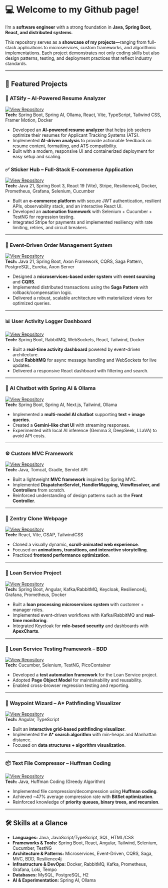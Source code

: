 # 💻 Welcome to my Github page!

I’m a **software engineer** with a strong foundation in **Java, Spring Boot, React, and distributed systems**.

This repository serves as a **showcase of my projects**—ranging from full-stack applications to microservices, custom frameworks, and algorithmic implementations. Each project demonstrates not only coding skills but also design patterns, testing, and deployment practices that reflect industry standards.

---

## 🚀 Featured Projects

### 🤖 ATSify – AI-Powered Resume Analyzer
[![View Repository](https://img.shields.io/badge/Repo-GitHub-brightgreen?logo=github&style=for-the-badge)](https://github.com/dev4hk/atsify)  
**Tech:** Spring Boot, Spring AI, Ollama, React, Vite, TypeScript, Tailwind CSS, Framer Motion, Docker  
- Developed an **AI-powered resume analyzer** that helps job seekers optimize their resumes for Applicant Tracking Systems (ATS).  
- Implemented **AI-driven analysis** to provide actionable feedback on resume content, formatting, and ATS compatibility.  
- Built with a modern, responsive UI and containerized deployment for easy setup and scaling.  

### ✅ Sticker Hub – Full-Stack E-commerce Application
[![View Repository](https://img.shields.io/badge/Repo-GitHub-brightgreen?logo=github&style=for-the-badge)](https://github.com/dev4hk/sticker-hub)  
**Tech:** Java 21, Spring Boot 3, React 19 (Vite), Stripe, Resilience4j, Docker, Prometheus, Grafana, Selenium, Cucumber  
- Built an **e-commerce platform** with secure JWT authentication, resilient APIs, observability stack, and an interactive React UI.  
- Developed an **automation framework** with Selenium + Cucumber + TestNG for regression testing.  
- Integrated Stripe for payments and implemented resiliency with rate limiting, retries, and circuit breakers.  

---

### 📝 Event-Driven Order Management System
[![View Repository](https://img.shields.io/badge/Repo-GitHub-brightgreen?logo=github&style=for-the-badge)](https://github.com/dev4hk/event-driven-order-management)  
**Tech:** Java 21, Spring Boot, Axon Framework, CQRS, Saga Pattern, PostgreSQL, Eureka, Axon Server  
- Designed a **microservices-based order system** with **event sourcing** and **CQRS**.  
- Implemented distributed transactions using the **Saga Pattern** with rollback/compensation logic.  
- Delivered a robust, scalable architecture with materialized views for optimized queries.  

---

### 📊 User Activity Logger Dashboard
[![View Repository](https://img.shields.io/badge/Repo-GitHub-brightgreen?logo=github&style=for-the-badge)](https://github.com/dev4hk/Activity-Logger)  
**Tech:** Spring Boot, RabbitMQ, WebSockets, React, Tailwind, Docker  
- Built a **real-time activity dashboard** powered by event-driven architecture.  
- Used **RabbitMQ** for async message handling and WebSockets for live updates.  
- Delivered a responsive React dashboard with filtering and search.  

---

### 🤖 AI Chatbot with Spring AI & Ollama
[![View Repository](https://img.shields.io/badge/Repo-GitHub-brightgreen?logo=github&style=for-the-badge)](https://github.com/dev4hk/SpringAI-Chatbot)  
**Tech:** Spring Boot, Spring AI, Next.js, Tailwind, Ollama  
- Implemented a **multi-model AI chatbot** supporting **text + image queries**.  
- Created a **Gemini-like chat UI** with streaming responses.  
- Experimented with local AI inference (Gemma 3, DeepSeek, LLaVA) to avoid API costs.  

---

### ⚙️ Custom MVC Framework
[![View Repository](https://img.shields.io/badge/Repo-GitHub-brightgreen?logo=github&style=for-the-badge)](https://github.com/dev4hk/java-my-own-MVC-framework)  
**Tech:** Java, Tomcat, Gradle, Servlet API  
- Built a lightweight **MVC framework** inspired by Spring MVC.  
- Implemented **DispatcherServlet, HandlerMapping, ViewResolver, and Controllers** from scratch.  
- Reinforced understanding of design patterns such as the **Front Controller**.  

---

### 🎨 Zentry Clone Webpage
[![View Repository](https://img.shields.io/badge/Repo-GitHub-brightgreen?logo=github&style=for-the-badge)](https://github.com/dev4hk/zentry-clone)  
**Tech:** React, Vite, GSAP, TailwindCSS  
- Cloned a visually dynamic, **scroll-animated web experience**.  
- Focused on **animations, transitions, and interactive storytelling**.  
- Practiced **frontend performance optimization**.  

---

### 💼 Loan Service Project
[![View Repository](https://img.shields.io/badge/Repo-GitHub-brightgreen?logo=github&style=for-the-badge)](https://github.com/dev4hk/loan-springboot-microservices)  
**Tech:** Spring Boot, Angular, Kafka/RabbitMQ, Keycloak, Resilience4j, Grafana, Prometheus, Docker  
- Built a **loan processing microservices system** with customer + manager roles.  
- Implemented event-driven workflows with Kafka/RabbitMQ and **real-time monitoring**.  
- Integrated Keycloak for **role-based security** and dashboards with **ApexCharts**.  

---

### 🧪 Loan Service Testing Framework – BDD
[![View Repository](https://img.shields.io/badge/Repo-GitHub-brightgreen?logo=github&style=for-the-badge)](https://github.com/dev4hk/loan-springboot-microservices-test)  
**Tech:** Cucumber, Selenium, TestNG, PicoContainer  
- Developed a **test automation framework** for the Loan Service project.  
- Adopted **Page Object Model** for maintainability and reusability.  
- Enabled cross-browser regression testing and reporting.  

---

### 🧭 Waypoint Wizard – A* Pathfinding Visualizer
[![View Repository](https://img.shields.io/badge/Repo-GitHub-brightgreen?logo=github&style=for-the-badge)](https://github.com/dev4hk/Waypoint-Wizard)  
**Tech:** Angular, TypeScript  
- Built an **interactive grid-based pathfinding visualizer**.  
- Implemented the **A\* search algorithm** with min-heaps and Manhattan distance.  
- Focused on **data structures + algorithm visualization**.  

---

### 📦 Text File Compressor – Huffman Coding
[![View Repository](https://img.shields.io/badge/Repo-GitHub-brightgreen?logo=github&style=for-the-badge)](https://github.com/dev4hk/file-compressor)  
**Tech:** Java, Huffman Coding (Greedy Algorithm)  
- Implemented file compression/decompression using **Huffman coding**.  
- Achieved ~47% average compression rate with **BitSet optimization**.  
- Reinforced knowledge of **priority queues, binary trees, and recursion**.  

---

## 🛠️ Skills at a Glance

- **Languages:** Java, JavaScript/TypeScript, SQL, HTML/CSS  
- **Frameworks & Tools:** Spring Boot, React, Angular, Tailwind, Selenium, Cucumber, TestNG  
- **Architecture & Patterns:** Microservices, Event-Driven, CQRS, Saga, MVC, BDD, Resilience4j  
- **Infrastructure & DevOps:** Docker, RabbitMQ, Kafka, Prometheus, Grafana, Loki, Tempo  
- **Databases:** MySQL, PostgreSQL, H2  
- **AI & Experimentation:** Spring AI, Ollama  

